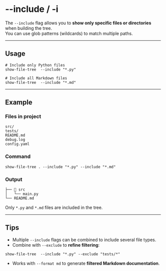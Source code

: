 # --include / -i

The `--include` flag allows you to **show only specific files or directories** when building the tree.  
You can use glob patterns (wildcards) to match multiple paths.

---

## Usage
```
# Include only Python files
show-file-tree  --include "*.py"
```

```
# Include all Markdown files
show-file-tree  --include "*.md"
```

---

## Example

### Files in project

```
src/
tests/
README.md
debug.log
config.yaml
```

### Command

```
show-file-tree . --include "*.py" --include "*.md"
```

### Output

```
├── 📁 src
│   └── main.py
└── README.md
```

Only `*.py` and `*.md` files are included in the tree.

---

## Tips

* Multiple `--include` flags can be combined to include several file types.
* Combine with `--exclude` to **refine filtering**:

```
show-file-tree  --include "*.py" --exclude "tests/*"
```

* Works with `--format md` to generate **filtered Markdown documentation**.
